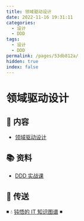 ```yaml
---
title: 领域驱动设计
date: 2022-11-16 19:31:11
categories:
  - 设计
  - DDD
tags:
  - 设计
  - DDD
permalink: /pages/53db812a/
hidden: true
index: false
---
```


# 领域驱动设计

## 📖 内容

- [领域驱动设计](01.领域驱动设计简介.md)

## 📚 资料

- [DDD 实战课](https://time.geekbang.org/column/intro/100037301)

## 🚪 传送

◾ 💧 [钝悟的 IT 知识图谱](https://dunwu.github.io/waterdrop/) ◾